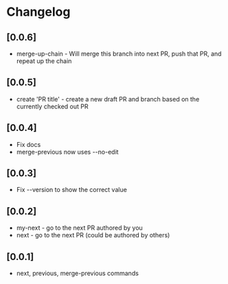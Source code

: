 # Changelog

## [0.0.6]

- merge-up-chain - Will merge this branch into next PR, push that PR, and repeat up the chain

## [0.0.5]

- create 'PR title' - create a new draft PR and branch based on the currently checked out PR

## [0.0.4]

- Fix docs
- merge-previous now uses --no-edit 

## [0.0.3]

- Fix --version to show the correct value

## [0.0.2]

- my-next - go to the next PR authored by you
- next - go to the next PR (could be authored by others)

## [0.0.1]

- next, previous, merge-previous commands
